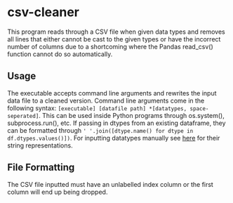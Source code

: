 # csv-cleaner
This program reads through a CSV file when given data types and removes all lines that either cannot be cast to the given types or have the incorrect number of columns due to a shortcoming where the Pandas read_csv() function cannot do so automatically.

## Usage
The executable accepts command line arguments and rewrites the input data file to a cleaned version. Command line arguments come in the following syntax: `[executable] [datafile path] *[datatypes, space-seperated]`. This can be used inside Python programs through os.system(), subprocess.run(), etc. If passing in dtypes from an existing dataframe, they can be formatted through `' '.join([dtype.name() for dtype in df.dtypes.values()])`.
For inputting datatypes manually see [here](https://pandas.pydata.org/pandas-docs/stable/user_guide/basics.html#basics-dtypes) for their string representations.

## File Formatting
The CSV file inputted must have an unlabelled index column or the first column will end up being dropped.

